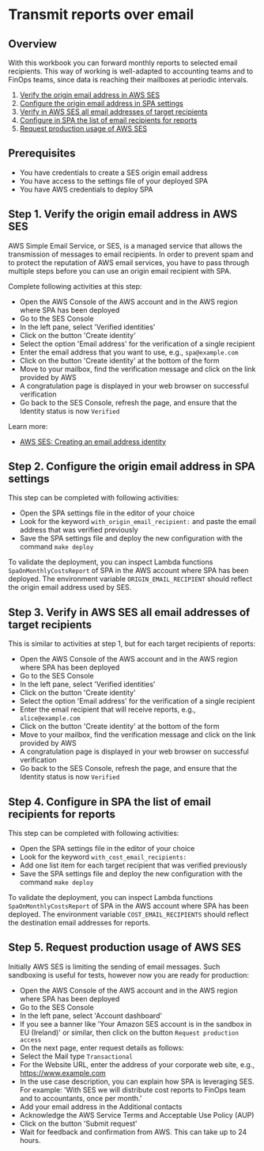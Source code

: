 # Transmit reports over email

## Overview

With this workbook you can forward monthly reports to selected email recipients. This way of working is well-adapted to accounting teams and to FinOps teams, since data is reaching their mailboxes at periodic intervals.

1. [Verify the origin email address in AWS SES](#step-1)
2. [Configure the origin email address in SPA settings](#step-2)
3. [Verify in AWS SES all email addresses of target recipients](#step-3)
4. [Configure in SPA the list of email recipients for reports](#step-4)
5. [Request production usage of AWS SES](#step-5)

## Prerequisites

- You have credentials to create a SES origin email address
- You have access to the settings file of your deployed SPA
- You have AWS credentials to deploy SPA

## Step 1. Verify the origin email address in AWS SES <a id="step-1"></a>

AWS Simple Email Service, or SES, is a managed service that allows the transmission of messages to email recipients. In order to prevent spam and to protect the reputation of AWS email services, you have to pass through multiple steps before you can use an origin email recipient with SPA.

Complete following activities at this step:

- Open the AWS Console of the AWS account and in the AWS region where SPA has been deployed
- Go to the SES Console
- In the left pane, select 'Verified identities'
- Click on the button 'Create identity'
- Select the option 'Email address' for the verification of a single recipient
- Enter the email address that you want to use, e.g., `spa@example.com`
- Click on the button 'Create identity' at the bottom of the form
- Move to your mailbox, find the verification message and click on the link provided by AWS
- A congratulation page is displayed in your web browser on successful verification
- Go back to the SES Console, refresh the page, and ensure that the Identity status is now `Verified`

Learn more:

- [AWS SES: Creating an email address identity](https://docs.aws.amazon.com/ses/latest/dg/creating-identities.html#verify-email-addresses-procedure)

## Step 2. Configure the origin email address in SPA settings <a id="step-2"></a>

This step can be completed with following activities:

- Open the SPA settings file in the editor of your choice
- Look for the keyword `with_origin_email_recipient:` and paste the email address that was verified previously
- Save the SPA settings file and deploy the new configuration with the command `make deploy`

To validate the deployment, you can inspect Lambda functions `SpaOnMonthlyCostsReport` of SPA in the AWS account where SPA has been deployed. The environment variable `ORIGIN_EMAIL_RECIPIENT` should reflect the origin email address used by SES.

## Step 3. Verify in AWS SES all email addresses of target recipients <a id="step-3"></a>

This is similar to activities at step 1, but for each target recipients of reports:

- Open the AWS Console of the AWS account and in the AWS region where SPA has been deployed
- Go to the SES Console
- In the left pane, select 'Verified identities'
- Click on the button 'Create identity'
- Select the option 'Email address' for the verification of a single recipient
- Enter the email recipient that will receive reports, e.g., `alice@example.com`
- Click on the button 'Create identity' at the bottom of the form
- Move to your mailbox, find the verification message and click on the link provided by AWS
- A congratulation page is displayed in your web browser on successful verification
- Go back to the SES Console, refresh the page, and ensure that the Identity status is now `Verified`

## Step 4. Configure in SPA the list of email recipients for reports <a id="step-4"></a>

This step can be completed with following activities:

- Open the SPA settings file in the editor of your choice
- Look for the keyword `with_cost_email_recipients:`
- Add one list item for each target recipient that was verified previously
- Save the SPA settings file and deploy the new configuration with the command `make deploy`

To validate the deployment, you can inspect Lambda functions `SpaOnMonthlyCostsReport` of SPA in the AWS account where SPA has been deployed. The environment variable `COST_EMAIL_RECIPIENTS` should reflect the destination email addresses for reports.

## Step 5. Request production usage of AWS SES <a id="step-5"></a>

Initially AWS SES is limiting the sending of email messages. Such sandboxing is useful for tests, however now you are ready for production:

- Open the AWS Console of the AWS account and in the AWS region where SPA has been deployed
- Go to the SES Console
- In the left pane, select 'Account dashboard'
- If you see a banner like 'Your Amazon SES account is in the sandbox in EU (Ireland)' or similar, then click on the button `Request production access`
- On the next page, enter request details as follows:
- Select the Mail type `Transactional`
- For the Website URL, enter the address of your corporate web site, e.g., https://www.example.com
- In the use case description, you can explain how SPA is leveraging SES. For example: 'With SES we will distribute cost reports to FinOps team and to accountants, once per month.'
- Add your email address in the Additional contacts
- Acknowledge the AWS Service Terms and Acceptable Use Policy (AUP)
- Click on the button 'Submit request'
- Wait for feedback and confirmation from AWS. This can take up to 24 hours.
